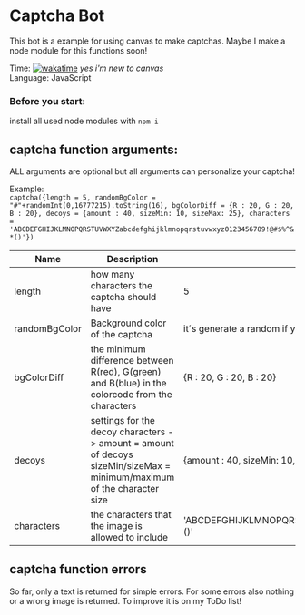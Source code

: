 # Captcha Bot
This bot is a example for using canvas to make captchas. Maybe I make a node module for this functions soon!

Time: [![wakatime](https://wakatime.com/badge/user/6dcad35f-5e14-44f1-8e50-62062cfd7011/project/03effdb2-1415-4f41-8a8c-5463d1abdf40.svg)](https://wakatime.com/@Funty) *yes i'm new to canvas*  
Language: JavaScript

### Before you start:
install all used node modules with ``npm i``

## captcha function arguments:
ALL arguments are optional but all arguments can personalize your captcha!    
  
Example:  
``captcha({length = 5, randomBgColor = "#"+randomInt(0,16777215).toString(16), bgColorDiff = {R : 20, G : 20, B : 20}, decoys = {amount : 40, sizeMin: 10, sizeMax: 25}, characters = 'ABCDEFGHIJKLMNOPQRSTUVWXYZabcdefghijklmnopqrstuvwxyz0123456789!@#$%^&*()'})``

Name  | Description  | Default (value if you don´t give any)
------------- | ------------- | -------------
length  | how many characters the captcha should have | 5
randomBgColor  | Background color of the captcha | it´s generate a random if you don't specify any(could be bad for people with colorblindness)
bgColorDiff  | the minimum difference between R(red), G(green) and B(blue) in the colorcode from the characters | {R : 20, G : 20, B : 20}
decoys  | settings for the decoy characters -> amount = amount of decoys sizeMin/sizeMax = minimum/maximum of the character size | {amount : 40, sizeMin: 10, sizeMax: 25}
characters  | the characters that the image is allowed to include | 'ABCDEFGHIJKLMNOPQRSTUVWXYZabcdefghijklmnopqrstuvwxyz0123456789!@#$%^&*()'

## captcha function errors
So far, only a text is returned for simple errors. For some errors also nothing or a wrong image is returned. To improve it is on my ToDo list!
